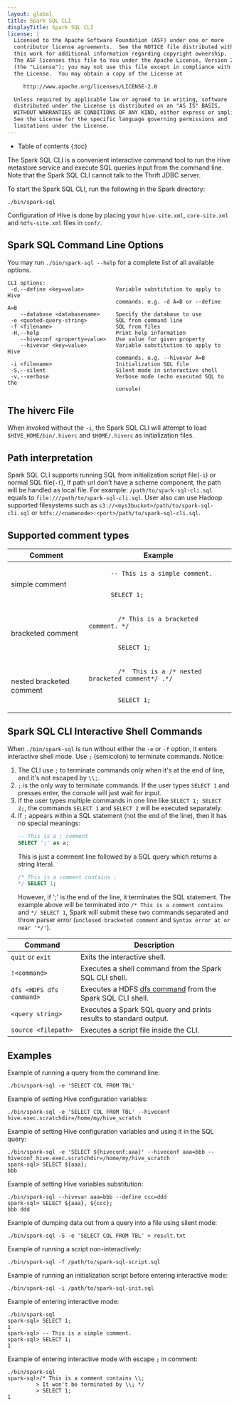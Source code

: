 ```yaml
---
layout: global
title: Spark SQL CLI
displayTitle: Spark SQL CLI
license: |
  Licensed to the Apache Software Foundation (ASF) under one or more
  contributor license agreements.  See the NOTICE file distributed with
  this work for additional information regarding copyright ownership.
  The ASF licenses this file to You under the Apache License, Version 2.0
  (the "License"); you may not use this file except in compliance with
  the License.  You may obtain a copy of the License at

     http://www.apache.org/licenses/LICENSE-2.0

  Unless required by applicable law or agreed to in writing, software
  distributed under the License is distributed on an "AS IS" BASIS,
  WITHOUT WARRANTIES OR CONDITIONS OF ANY KIND, either express or implied.
  See the License for the specific language governing permissions and
  limitations under the License.
---
```


* Table of contents
{:toc}


The Spark SQL CLI is a convenient interactive command tool to run the Hive metastore service and execute SQL
queries input from the command line. Note that the Spark SQL CLI cannot talk to the Thrift JDBC server.

To start the Spark SQL CLI, run the following in the Spark directory:

    ./bin/spark-sql

Configuration of Hive is done by placing your `hive-site.xml`, `core-site.xml` and `hdfs-site.xml` files in `conf/`.

## Spark SQL Command Line Options

You may run `./bin/spark-sql --help` for a complete list of all available options.

    CLI options:
     -d,--define <key=value>          Variable substitution to apply to Hive
                                      commands. e.g. -d A=B or --define A=B
        --database <databasename>     Specify the database to use
     -e <quoted-query-string>         SQL from command line
     -f <filename>                    SQL from files
     -H,--help                        Print help information
        --hiveconf <property=value>   Use value for given property
        --hivevar <key=value>         Variable substitution to apply to Hive
                                      commands. e.g. --hivevar A=B
     -i <filename>                    Initialization SQL file
     -S,--silent                      Silent mode in interactive shell
     -v,--verbose                     Verbose mode (echo executed SQL to the
                                      console)

## The hiverc File

When invoked without the `-i`, the Spark SQL CLI will attempt to load `$HIVE_HOME/bin/.hiverc` and `$HOME/.hiverc` as initialization files.

## Path interpretation

Spark SQL CLI supports running SQL from initialization script file(`-i`) or normal SQL file(`-f`), If path url don't have a scheme component, the path will be handled as local file.
For example: `/path/to/spark-sql-cli.sql` equals to `file:///path/to/spark-sql-cli.sql`. User also can use Hadoop supported filesystems such as `s3://<mys3bucket>/path/to/spark-sql-cli.sql` or `hdfs://<namenode>:<port>/path/to/spark-sql-cli.sql`.

## Supported comment types

<table>
<thead><tr><th>Comment</th><th>Example</th></tr></thead>
<tr>
  <td>simple comment</td>
  <td>
  <code>
      -- This is a simple comment.
      <br>
      SELECT 1;
  </code>
  </td>
</tr>
<tr>
  <td>bracketed comment</td>
  <td>
    <code>
        /* This is a bracketed comment. */
        <br>
        SELECT 1;
    </code>
  </td>
</tr>
<tr>
  <td>nested bracketed comment</td>
  <td>
    <code>
        /*  This is a /* nested bracketed comment*/ .*/
        <br>
        SELECT 1;
    </code>
  </td>
</tr>
</table>

## Spark SQL CLI Interactive Shell Commands

When `./bin/spark-sql` is run without either the `-e` or `-f` option, it enters interactive shell mode.
Use `;` (semicolon) to terminate commands. Notice:
1. The CLI use `;` to terminate commands only when it's at the end of line, and it's not escaped by `\\;`.
2. `;` is the only way to terminate commands. If the user types `SELECT 1` and presses enter, the console will just wait for input.
3. If the user types multiple commands in one line like `SELECT 1; SELECT 2;`, the commands `SELECT 1` and `SELECT 2` will be executed separately.
4. If `;` appears within a SQL statement (not the end of the line), then it has no special meanings:
   ```sql
   -- This is a ; comment
   SELECT ';' as a;
   ```
   This is just a comment line followed by a SQL query which returns a string literal.
   ```sql
   /* This is a comment contains ;
   */ SELECT 1;
   ```
   However, if ';' is the end of the line, it terminates the SQL statement. The example above will be terminated into  `/* This is a comment contains ` and `*/ SELECT 1`, Spark will submit these two commands separated and throw parser error (`unclosed bracketed comment` and `Syntax error at or near '*/'`).

<table>
<thead><tr><th>Command</th><th>Description</th></tr></thead>
<tr>
  <td><code>quit</code> or <code>exit</code></td>
  <td>Exits the interactive shell.</td>
</tr>
<tr>
  <td><code>!&lt;command&gt;</code></td>
  <td>Executes a shell command from the Spark SQL CLI shell.</td>
</tr>
<tr>
  <td><code>dfs &lt;HDFS dfs command&gt;</code></td>
  <td>Executes a HDFS <a href="https://hadoop.apache.org/docs/stable/hadoop-project-dist/hadoop-hdfs/HDFSCommands.html#dfs">dfs command</a> from the Spark SQL CLI shell.</td>
</tr>
<tr>
  <td><code>&lt;query string&gt;</code></td>
  <td>Executes a Spark SQL query and prints results to standard output.</td>
</tr>
<tr>
  <td><code>source &lt;filepath&gt;</code></td>
  <td>Executes a script file inside the CLI.</td>
</tr>
</table>

## Examples

Example of running a query from the command line:

    ./bin/spark-sql -e 'SELECT COL FROM TBL'

Example of setting Hive configuration variables:

    ./bin/spark-sql -e 'SELECT COL FROM TBL' --hiveconf hive.exec.scratchdir=/home/my/hive_scratch

Example of setting Hive configuration variables and using it in the SQL query:

    ./bin/spark-sql -e 'SELECT ${hiveconf:aaa}' --hiveconf aaa=bbb --hiveconf hive.exec.scratchdir=/home/my/hive_scratch
    spark-sql> SELECT ${aaa};
    bbb

Example of setting Hive variables substitution:

    ./bin/spark-sql --hivevar aaa=bbb --define ccc=ddd
    spark-sql> SELECT ${aaa}, ${ccc};
    bbb ddd

Example of dumping data out from a query into a file using silent mode:

    ./bin/spark-sql -S -e 'SELECT COL FROM TBL' > result.txt

Example of running a script non-interactively:

    ./bin/spark-sql -f /path/to/spark-sql-script.sql

Example of running an initialization script before entering interactive mode:

    ./bin/spark-sql -i /path/to/spark-sql-init.sql

Example of entering interactive mode:

    ./bin/spark-sql
    spark-sql> SELECT 1;
    1
    spark-sql> -- This is a simple comment.
    spark-sql> SELECT 1;
    1

Example of entering interactive mode with escape `;` in comment:

    ./bin/spark-sql
    spark-sql>/* This is a comment contains \\;
             > It won't be terminated by \\; */
             > SELECT 1;
    1

